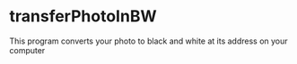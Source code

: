 # transferPhotoInBW
This program converts your photo to black and white at its address on your computer
